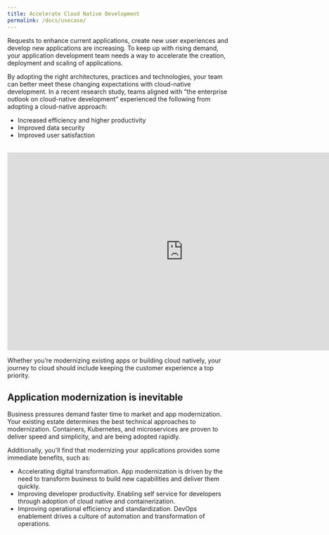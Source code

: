 ```yaml
---
title: Accelerate Cloud Native Development
permalink: /docs/usecase/
---
```


Requests to enhance current applications, create new user experiences and develop new applications are increasing. To keep up with rising demand, your application development team needs a way to accelerate the creation, deployment and scaling of applications.

By adopting the right architectures, practices and technologies, your team can better meet these changing expectations with cloud-native development. In a recent research study, teams aligned with “the enterprise outlook on cloud-native development” experienced the following from adopting a cloud-native approach:

<ul>
<li>Increased efficiency and higher productivity</li>
<li>Improved data security</li>
<li>Improved user satisfaction</li>
</ul>

<br/>

<iframe width="800" height="450" src="https://www.youtube.com/embed/W8H9sdPs7QI" frameborder="0" allow="autoplay; encrypted-media" allowfullscreen></iframe>

<p>Whether you’re modernizing existing apps or building cloud natively, your journey to cloud should include keeping the customer experience a top priority. </p>

<p> </p>

<h2>Application modernization is inevitable</h2>
<p>Business pressures demand faster time to market and app modernization. Your existing estate determines the best technical approaches to modernization. Containers, Kubernetes, and microservices are proven to deliver speed and simplicity, and are being adopted rapidly.</p>

<p>Additionally, you'll find that modernizing your applications provides some immediate benefits, such as:<p>

<ul>
<li>Accelerating digital transformation. App modernization is driven by the need to transform business to build new capabilities and deliver them quickly.</li>
<li>Improving developer productivity. Enabling self service for developers through adoption of cloud native and containerization.</li>
<li>Improving operational efficiency and standardization. DevOps enablement drives a culture of automation and transformation of operations.</li>
</ul>

<p></p>
